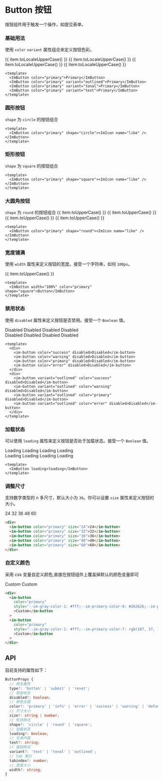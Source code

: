 # Button 按钮

按钮组件用于触发一个操作，如提交表单。

### 基础用法

使用 `color` `variant` 属性组合来定义按钮色彩。

<style scoped>
 .im-button {
  margin-right: 8px;
  margin-bottom: 8px;
 }
.im-row {
  flex-wrap: wrap;
}
</style>

<script setup>
const colors = ['default', 'primary', 'error', 'warning', 'success'];
</script>

<ImRow>
    <ImButton :color="item" v-for="(item, index) in colors" :key="index">{{ item.toLocaleUpperCase() }}</ImButton>
  </ImRow>
  <ImRow>
    <ImButton :color="item" v-for="(item, index) in colors" variant="outlined" :key="index">{{ item.toLocaleUpperCase()
    }}</ImButton>
  </ImRow>
  <ImRow>
    <ImButton :color="item" v-for="(item, index) in colors" variant="tonal" :key="index">{{ item.toLocaleUpperCase()
    }}</ImButton>
  </ImRow>
  <ImRow>
    <ImButton :color="item" v-for="(item, index) in colors" variant="text" :key="index">{{ item.toLocaleUpperCase()
    }}</ImButton>
  </ImRow>

```vue
<template>
  <ImButton color="primary">Primary</ImButton>
  <ImButton color="primary" variant="outlined">Primary</ImButton>
  <ImButton color="primary" variant="tonal">Primary</ImButton>
  <ImButton color="primary" variant="text">Primary</ImButton>
</template>
```

### 圆形按钮

`shape` 为 `circle` 的按钮组合

  <im-row>
    <im-button :color="item" v-for="(item, index) in colors" shape="circle" :key="index">
      <ImIcon name="like" />
    </im-button>
  </im-row>
  <im-row>
    <im-button :color="item" v-for="(item, index) in colors" shape="circle" variant="outlined" :key="index">
      <ImIcon name="like" />
    </im-button>
  </im-row>
  <im-row>
    <im-button :color="item" v-for="(item, index) in colors" shape="circle" variant="tonal" :key="index">
      <ImIcon name="like" />
    </im-button>
  </im-row>
  <im-row>
    <im-button :color="item" v-for="(item, index) in colors" shape="circle" variant="text" :key="index">
      <ImIcon name="like" />
    </im-button>
  </im-row>

```vue
<template>
  <ImButton color="primary" shape="circle"><ImIcon name="like" /></ImButton>
</template>
```

### 矩形按钮

`shape` 为 `square` 的按钮组合

<im-row>
<im-button :color="item" v-for="(item, index) in colors" shape="square" :key="index">
<ImIcon name="like" />
</im-button>
</im-row>
<im-row>
<im-button :color="item" v-for="(item, index) in colors" shape="square" variant="outlined" :key="index">
<ImIcon name="like" />
</im-button>
</im-row>
<im-row>
<im-button :color="item" v-for="(item, index) in colors" shape="square" variant="tonal" :key="index">
<ImIcon name="like" />
</im-button>
</im-row>
<im-row>
<im-button :color="item" v-for="(item, index) in colors" shape="square" variant="text" :key="index">
<ImIcon name="like" />
</im-button>
</im-row>

```vue
<template>
  <ImButton color="primary" shape="square"><ImIcon name="like" /></ImButton>
</template>
```

### 大圆角按钮

`shape` 为 `round` 的按钮组合
<im-row>
<im-button :color="item" v-for="(item, index) in colors" shape="round" :key="index">{{ item.toUpperCase()
    }}</im-button>
</im-row>
<im-row>
<im-button :color="item" v-for="(item, index) in colors" shape="round" variant="outlined" :key="index">{{
      item.toUpperCase() }}</im-button>
</im-row>
<im-row>
<im-button :color="item" v-for="(item, index) in colors" shape="round" variant="tonal" :key="index">{{
      item.toUpperCase() }}</im-button>
</im-row>
<im-row>
<im-button :color="item" v-for="(item, index) in colors" shape="round" variant="text" :key="index">{{
      item.toUpperCase() }}</im-button>
</im-row>

```vue
<template>
  <ImButton color="primary" shape="round"><ImIcon name="like" /></ImButton>
</template>
```

### 宽度铺满

使用 `width` 属性来定义按钮的宽度。接受一个字符串，如何 `100px`。

  <section>
    <im-button width="100%" :color="item" v-ripple="true" v-for="(item, index) in colors" :key="index">{{
      item.toUpperCase() }}</im-button>
  </section>

```vue
<template>
  <ImButton width="100%" color="primary" shape="square">Button</ImButton>
</template>
```

### 禁用状态

使用 `disabled` 属性来定义按钮是否禁用。接受一个 `Boolean` 值。

<div>
<im-button color="success" disabled>Disabled</im-button>
<im-button color="warning" disabled>Disabled</im-button>
<im-button color="primary" disabled>Disabled</im-button>
<im-button color="error" disabled>Disabled</im-button>
</div>
<div>
<im-button variant="outlined" color="success" disabled>Disabled</im-button>
<im-button variant="outlined" color="warning" disabled>Disabled</im-button>
<im-button variant="outlined" color="primary" disabled>Disabled</im-button>
<im-button variant="outlined" color="error" disabled>Disabled</im-button>
</div>

```vue
<template>
  <div>
    <im-button color="success" disabled>Disabled</im-button>
    <im-button color="warning" disabled>Disabled</im-button>
    <im-button color="primary" disabled>Disabled</im-button>
    <im-button color="error" disabled>Disabled</im-button>
  </div>
  <div>
    <im-button variant="outlined" color="success" disabled>Disabled</im-button>
    <im-button variant="outlined" color="warning" disabled>Disabled</im-button>
    <im-button variant="outlined" color="primary" disabled>Disabled</im-button>
    <im-button variant="outlined" color="error" disabled>Disabled</im-button>
  </div>
</template>
```

### 加载状态

可以使用 `loading` 属性来定义按钮是否处于加载状态。接受一个 `Boolean` 值。

<div>
    <im-button color="success" loading>Loading</im-button>
    <im-button color="warning" loading>Loading</im-button>
    <im-button color="primary" loading>Loading</im-button>
    <im-button color="error" loading>Loading</im-button>
</div>
<div>
  <im-button variant="outlined" color="success" loading>Loading</im-button>
  <im-button variant="outlined" color="warning" loading>Loading</im-button>
  <im-button variant="outlined" color="primary" loading>Loading</im-button>
  <im-button variant="outlined" color="error" loading>Loading</im-button>
</div>

```vue
<template>
  <ImButton loading>loading</ImButton>
</template>
```

### 调整尺寸

支持数字类型的 n 多尺寸，默认大小为 `36`。你可以设置 `size` 属性来定义按钮的大小。

<div>
    <im-button color="primary" size="24">24</im-button>
    <im-button color="primary" size="32">32</im-button>
    <im-button color="primary" size="36">36</im-button>
    <im-button color="primary" size="48">48</im-button>
    <im-button color="primary" size="60">60</im-button>
</div>

```html
<div>
  <im-button color="primary" size="24">24</im-button>
  <im-button color="primary" size="32">32</im-button>
  <im-button color="primary" size="36">36</im-button>
  <im-button color="primary" size="48">48</im-button>
  <im-button color="primary" size="60">60</im-button>
</div>
```

### 自定义颜色

采用 css 变量自定义颜色,直接在按钮组件上覆盖掉默认的颜色变量即可

<div>
  <im-button
    color="primary"
    style="--im-gray-color-1: #fff;--im-primary-color-8: #262626;--im-primary-color-7: #565656;--im-primary-color-9: #000;"
    >Custom</im-button
  >
  <im-button
    color="primary"
    style="--im-gray-color-1: #fff;--im-primary-color-7: rgb(187, 37, 132);--im-primary-color-8:rgb(150, 14, 100);--im-primary-color-9: rgb(125, 8, 82);"
    >Custom</im-button
  >
</div>

```html
<div>
  <im-button
    color="primary"
    style="--im-gray-color-1: #fff;--im-primary-color-8: #262626;--im-primary-color-7: #565656;--im-primary-color-9: #000;"
    >Custom</im-button
  >
  <im-button
    color="primary"
    style="--im-gray-color-1: #fff;--im-primary-color-7: rgb(187, 37, 132);--im-primary-color-8:rgb(150, 14, 100);--im-primary-color-9: rgb(125, 8, 82);"
    >Custom</im-button
  >
</div>
```

## API

目前支持的属性如下：

```ts
ButtonProps {
  // 原生属性
  type?: 'button' | 'submit' | 'reset';
  // 禁用状态
  disabled?: boolean;
  // 颜色主题
  color?: 'primary' | 'info' | 'error' | 'success' | 'warning' | 'default';
  // 尺寸大小
  size?: string | number;
  // 形状样式
  shape?: 'circle' | 'round' | 'square';
  // 加载状态
  loading?: boolean;
  // 文本内容
  text?: string;
  // 按钮样式
  variant?: 'text' | 'tonal' | 'outlined';
  // tab 索引
  tabindex?: number;
  // 宽度大小
  width?: string;
}
```
